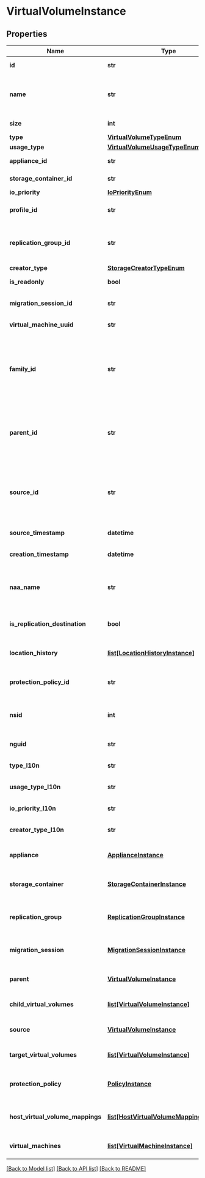 # VirtualVolumeInstance

## Properties
Name | Type | Description | Notes
------------ | ------------- | ------------- | -------------
**id** | **str** | The unique identifier of the virtual volume. | [optional] 
**name** | **str** | The name of the virtual volume, based on metadata provided by vSphere.  This property supports case-insensitive filtering. | [optional] 
**size** | **int** | The size of the virtual volume in bytes. | [optional] 
**type** | [**VirtualVolumeTypeEnum**](VirtualVolumeTypeEnum.md) |  | [optional] 
**usage_type** | [**VirtualVolumeUsageTypeEnum**](VirtualVolumeUsageTypeEnum.md) |  | [optional] 
**appliance_id** | **str** | The appliance where the virtual volume resides. | [optional] 
**storage_container_id** | **str** | The storage container where the virtual volume resides. | [optional] 
**io_priority** | [**IoPriorityEnum**](IoPriorityEnum.md) |  | [optional] 
**profile_id** | **str** | The ID of the storage profile governing this virtual volume. | [optional] 
**replication_group_id** | **str** | The unique identifier of the replication group object that this virtual volume belongs to. Was added in version 3.0.0.0. | [optional] 
**creator_type** | [**StorageCreatorTypeEnum**](StorageCreatorTypeEnum.md) |  | [optional] 
**is_readonly** | **bool** | Indicates whether the virtual volume is read-only. | [optional] 
**migration_session_id** | **str** | If the virtual volume is part of a migration activity, the session ID for that migration. | [optional] 
**virtual_machine_uuid** | **str** | UUID of the virtual machine that owns this virtual volume. | [optional] 
**family_id** | **str** | Family id of the virtual volume. This is the id of the primary object at the root of the family tree. For a primary virtual volume this will be the same as the id of the object. For snap-sets and clone vVols it will be set to the source objects family ID. | [optional] 
**parent_id** | **str** | For snapshots and clones, the ID of the parent virtual volume. The parent_id is set when an virtual volume is created and will only change if its parent virtual volume is deleted. | [optional] 
**source_id** | **str** | Id of the virtual volume from which the content has been sourced. Data is sourced from another virtual volume when a snapshot or clone is created, or when a refresh or restore occurs. Only applies to snap and clones. | [optional] 
**source_timestamp** | **datetime** | The source data time-stamp of the virtual volume. | [optional] 
**creation_timestamp** | **datetime** | Timestamp of the moment virtual volume was created at. | [optional] 
**naa_name** | **str** | The NAA name used by hosts for I/O.  This is the VASA equivalent of a LUN&#39;s WWN. Was added in version 3.0.0.0. | [optional] 
**is_replication_destination** | **bool** | Indicates whether virtual volume is replication destination or not. Was added in version 3.0.0.0. | [optional] 
**location_history** | [**list[LocationHistoryInstance]**](LocationHistoryInstance.md) | Filtering on the fields of this embedded resource is not supported. | [optional] 
**protection_policy_id** | **str** | The unique identifier of the protection policy applied to this virtual volume. Was added in version 3.0.0.0. | [optional] 
**nsid** | **int** | NVMe Namespace unique identifier in the NVMe subsystem. Was added in version 3.0.0.0. | [optional] 
**nguid** | **str** | NVMe Namespace globally unique identifier. Was added in version 3.0.0.0. | [optional] 
**type_l10n** | **str** | Localized message string corresponding to type | [optional] 
**usage_type_l10n** | **str** | Localized message string corresponding to usage_type | [optional] 
**io_priority_l10n** | **str** | Localized message string corresponding to io_priority | [optional] 
**creator_type_l10n** | **str** | Localized message string corresponding to creator_type | [optional] 
**appliance** | [**ApplianceInstance**](ApplianceInstance.md) | This is the embeddable reference form of appliance_id attribute. | [optional] 
**storage_container** | [**StorageContainerInstance**](StorageContainerInstance.md) | This is the embeddable reference form of storage_container_id attribute. | [optional] 
**replication_group** | [**ReplicationGroupInstance**](ReplicationGroupInstance.md) | This is the embeddable reference form of replication_group_id attribute. | [optional] 
**migration_session** | [**MigrationSessionInstance**](MigrationSessionInstance.md) | This is the embeddable reference form of migration_session_id attribute. | [optional] 
**parent** | [**VirtualVolumeInstance**](VirtualVolumeInstance.md) | This is the embeddable reference form of parent_id attribute. | [optional] 
**child_virtual_volumes** | [**list[VirtualVolumeInstance]**](VirtualVolumeInstance.md) | This is the inverse of the resource type virtual_volume association. | [optional] 
**source** | [**VirtualVolumeInstance**](VirtualVolumeInstance.md) | This is the embeddable reference form of source_id attribute. | [optional] 
**target_virtual_volumes** | [**list[VirtualVolumeInstance]**](VirtualVolumeInstance.md) | This is the inverse of the resource type virtual_volume association. | [optional] 
**protection_policy** | [**PolicyInstance**](PolicyInstance.md) | This is the embeddable reference form of protection_policy_id attribute. | [optional] 
**host_virtual_volume_mappings** | [**list[HostVirtualVolumeMappingInstance]**](HostVirtualVolumeMappingInstance.md) | This is the inverse of the resource type host_virtual_volume_mapping association. | [optional] 
**virtual_machines** | [**list[VirtualMachineInstance]**](VirtualMachineInstance.md) | List of the virtual_machines that are associated with this virtual_volume. | [optional] 

[[Back to Model list]](../README.md#documentation-for-models) [[Back to API list]](../README.md#documentation-for-api-endpoints) [[Back to README]](../README.md)


